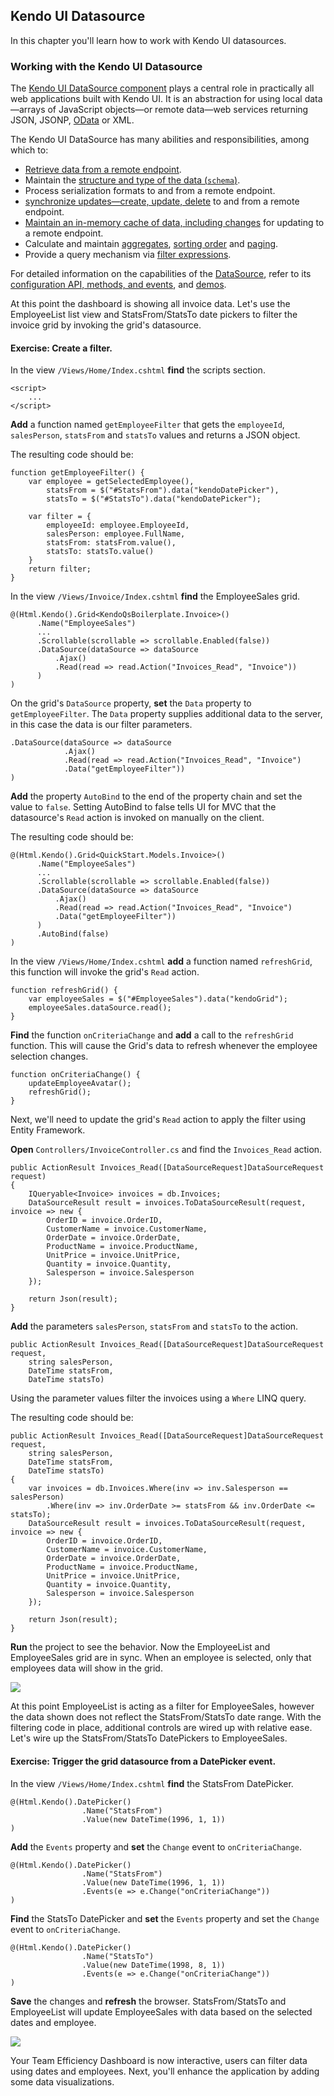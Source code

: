 ## Kendo UI Datasource

In this chapter you'll learn how to work with Kendo UI datasources.

### Working with the Kendo UI Datasource

The <a href="http://demos.telerik.com/kendo-ui/datasource/index">Kendo UI DataSource component</a> plays a central role in practically all web applications built with Kendo UI. It is an abstraction for using local data—arrays of JavaScript objects—or remote data—web services returning JSON, JSONP, <a href="http://www.odata.org/">OData</a> or XML.

The Kendo UI DataSource has many abilities and responsibilities, among which to:

- <a href="/kendo-ui/framework/datasource/cors">Retrieve data from a remote endpoint</a>.
- Maintain the <a href="/kendo-ui/framework/datasource/crud#schema">structure and type of the data (<code>schema</code>)</a>.
- Process serialization formats to and from a remote endpoint.
- <a href="/kendo-ui/framework/datasource/crud">synchronize updates—create, update, delete</a> to and from a remote endpoint.
- <a href="/kendo-ui/framework/datasource/offline">Maintain an in-memory cache of data, including changes</a> for updating to a remote endpoint.
- Calculate and maintain <a href="/kendo-ui/api/javascript/data/datasource#methods-aggregate">aggregates</a>, <a href="/kendo-ui/api/javascript/data/datasource#methods-sort">sorting order</a> and <a href="/kendo-ui/api/javascript/data/datasource#methods-page">paging</a>.
- Provide a query mechanism via <a href="/kendo-ui/api/javascript/data/datasource#methods-filter">filter expressions</a>.

For detailed information on the capabilities of the [DataSource](http://docs.telerik.com/kendo-ui/framework/datasource/overview), refer to its <a href="/kendo-ui/api/javascript/data/datasource">configuration API, methods, and events</a>, and <a href="http://demos.telerik.com/kendo-ui/datasource/index">demos</a>.

At this point the dashboard is showing all invoice data. Let's use the EmployeeList list view and StatsFrom/StatsTo date pickers to filter the invoice grid by invoking the grid's datasource.

<h4 class="exercise-start">
    <b>Exercise</b>: Create a filter.
</h4>

In the view `/Views/Home/Index.cshtml` **find** the scripts section.

	<script>
		...
    </script>

**Add** a function named `getEmployeeFilter` that gets the `employeeId`, `salesPerson`, `statsFrom` and `statsTo` values and returns a JSON object.

The resulting code should be:

    function getEmployeeFilter() {
        var employee = getSelectedEmployee(),
            statsFrom = $("#StatsFrom").data("kendoDatePicker"),
            statsTo = $("#StatsTo").data("kendoDatePicker");

        var filter = {
            employeeId: employee.EmployeeId,
            salesPerson: employee.FullName,
            statsFrom: statsFrom.value(),
            statsTo: statsTo.value()
        }
        return filter;
    }

In the view `/Views/Invoice/Index.cshtml` **find** the EmployeeSales grid.    

	@(Html.Kendo().Grid<KendoQsBoilerplate.Invoice>()
	      .Name("EmployeeSales")
		  ...
	      .Scrollable(scrollable => scrollable.Enabled(false))
	      .DataSource(dataSource => dataSource
	          .Ajax()
	          .Read(read => read.Action("Invoices_Read", "Invoice"))
	      )
	)

On the grid's `DataSource` property, **set** the `Data` property to `getEmployeeFilter`. The `Data` property supplies additional data to the server, in this case the data is our filter parameters.

    .DataSource(dataSource => dataSource
                .Ajax()
                .Read(read => read.Action("Invoices_Read", "Invoice")
                .Data("getEmployeeFilter"))
    )

**Add** the property `AutoBind` to the end of the property chain and set the value to `false`. Setting AutoBind to false tells UI for MVC that the datasource's `Read` action is invoked on manually on the client.

The resulting code should be:

	@(Html.Kendo().Grid<QuickStart.Models.Invoice>()
	      .Name("EmployeeSales")
	      ...
	      .Scrollable(scrollable => scrollable.Enabled(false))
	      .DataSource(dataSource => dataSource
	          .Ajax()
	          .Read(read => read.Action("Invoices_Read", "Invoice")
	          .Data("getEmployeeFilter"))
	      )
		  .AutoBind(false)
	)

In the view `/Views/Home/Index.cshtml` **add** a function named `refreshGrid`, this function will invoke the grid's `Read` action.

	function refreshGrid() {
        var employeeSales = $("#EmployeeSales").data("kendoGrid");
        employeeSales.dataSource.read();
    }

**Find** the function `onCriteriaChange` and **add** a call to the `refreshGrid` function. This will cause the Grid's data to refresh whenever the employee selection changes.

	function onCriteriaChange() {
        updateEmployeeAvatar();
        refreshGrid();
	}

Next, we'll need to update the grid's `Read` action to apply the filter using Entity Framework.

**Open** `Controllers/InvoiceController.cs` and find the `Invoices_Read` action.

    public ActionResult Invoices_Read([DataSourceRequest]DataSourceRequest request)
    {
        IQueryable<Invoice> invoices = db.Invoices;
        DataSourceResult result = invoices.ToDataSourceResult(request, invoice => new {
            OrderID = invoice.OrderID,
            CustomerName = invoice.CustomerName,
            OrderDate = invoice.OrderDate,
            ProductName = invoice.ProductName,
            UnitPrice = invoice.UnitPrice,
            Quantity = invoice.Quantity,
            Salesperson = invoice.Salesperson
        });

        return Json(result);
    }

**Add** the parameters `salesPerson`, `statsFrom` and `statsTo` to the action.

    public ActionResult Invoices_Read([DataSourceRequest]DataSourceRequest request,
        string salesPerson,
        DateTime statsFrom,
        DateTime statsTo)

Using the parameter values filter the invoices using a `Where` LINQ query.

The resulting code should be:

    public ActionResult Invoices_Read([DataSourceRequest]DataSourceRequest request,
        string salesPerson,
        DateTime statsFrom,
        DateTime statsTo)
    {
        var invoices = db.Invoices.Where(inv => inv.Salesperson == salesPerson)
            .Where(inv => inv.OrderDate >= statsFrom && inv.OrderDate <= statsTo);
        DataSourceResult result = invoices.ToDataSourceResult(request, invoice => new {
            OrderID = invoice.OrderID,
            CustomerName = invoice.CustomerName,
            OrderDate = invoice.OrderDate,
            ProductName = invoice.ProductName,
            UnitPrice = invoice.UnitPrice,
            Quantity = invoice.Quantity,
            Salesperson = invoice.Salesperson
        });

        return Json(result);
    }

**Run** the project to see the behavior. Now the EmployeeList and EmployeeSales grid are in sync. When an employee is selected, only that employees data will show in the grid.

![](images/chapter7/datasource-filter.jpg)

<div class="exercise-end"></div>

At this point EmployeeList is acting as a filter for EmployeeSales, however the data shown does not reflect the StatsFrom/StatsTo date range. With the filtering code in place, additional controls are wired up with relative ease. Let's wire up the StatsFrom/StatsTo DatePickers to EmployeeSales.

<h4 class="exercise-start">
    <b>Exercise</b>: Trigger the grid datasource from a DatePicker event.
</h4>

In the view `/Views/Home/Index.cshtml` **find** the StatsFrom DatePicker.

    @(Html.Kendo().DatePicker()
                    .Name("StatsFrom")
                    .Value(new DateTime(1996, 1, 1))
	)

**Add** the `Events` property and **set** the `Change` event to `onCriteriaChange`.

    @(Html.Kendo().DatePicker()
                    .Name("StatsFrom")
                    .Value(new DateTime(1996, 1, 1))
                    .Events(e => e.Change("onCriteriaChange"))
	)

**Find** the StatsTo DatePicker and **set** the `Events` property and set the `Change` event to `onCriteriaChange`.

    @(Html.Kendo().DatePicker()
			        .Name("StatsTo")
			        .Value(new DateTime(1998, 8, 1))
			        .Events(e => e.Change("onCriteriaChange"))
	)

**Save** the changes and **refresh** the browser. StatsFrom/StatsTo and EmployeeList will update EmployeeSales with data based on the selected dates and employee.

![](images/chapter7/datasource-filter2.jpg)

<div class="exercise-end"></div>

Your Team Efficiency Dashboard is now interactive, users can filter data using dates and employees. Next, you'll enhance the application by adding some data visualizations.
